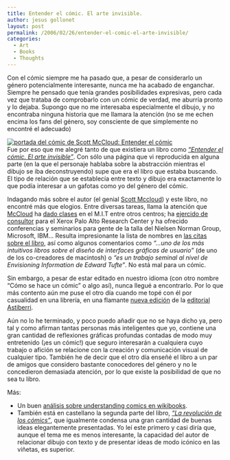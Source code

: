 ```yaml
---
title: Entender el cómic. El arte invisible.
author: jesus gollonet
layout: post
permalink: /2006/02/26/entender-el-comic-el-arte-invisible/
categories:
  - Art
  - Books
  - Thoughts
---
```

Con el cómic siempre me ha pasado que, a pesar de considerarlo un género potencialmente interesante, nunca me ha acabado de enganchar. Siempre he pensado que tenía grandes posibilidades expresivas, pero cada vez que trataba de comprobarlo con un cómic de verdad, me aburría pronto y lo dejaba. Supongo que no me interesaba especialmente el dibujo, y no encontraba ninguna historia que me llamara la atención (no se me echen encima los fans del género, soy consciente de que simplemente no encontré el adecuado) 

[<img class="izquierda" src="http://www.jesusgollonet.com/blog/imagenes/entenderelcomic.jpg" alt="portada del cómic de Scott McCloud: Entender el cómic" />][1]  
Fue por eso que me alegré tanto de que existiera un libro como [*&#8220;Entender el cómic. El arte invisible&#8221;*][1]. Con sólo una página que vi reproducida en alguna parte (en la que el personaje hablaba sobre la abstracción mientras el dibujo se iba deconstruyendo) supe que era el libro que estaba buscando. El tipo de relación que se establecía entre texto y dibujo era exactamente lo que podía interesar a un gafotas como yo del género del cómic.

Indagando más sobre el autor (el genial <a href="http://www.scottmccloud.com" hreflang="en" title="Página web del autor">Scott Mccloud</a>) y este libro, no encontré más que elogios. Entre diversas tareas, llama la atención que <a href="http://www.scottmccloud.com/home/scott/scott.html" hreflang="en" title="Página biográfica del autor">McCloud</a> ha <a href="http://www.scottmccloud.com/home/speaking/teaching.html" title="Algunos de los sitios donde ha impartido clases" hreflang="en">dado clases</a> en el M.I.T entre otros centros; ha <a href="http://www.scottmccloud.com/home/speaking/consulting.html"  title ="Algunas de las instituciones para las que ha ejercido de consultor" hreflang="en">ejercido de consultor</a> para el Xerox Palo Alto Research Center y ha ofrecido conferencias y seminarios para gente de la talla del Nielsen Norman Group, Microsoft, IBM&#8230; Resulta impresionante la lista de nombres en <a href="http://www.scottmccloud.com/store/books/uc.html" title="Página sobre Understanding Comics en la web del autor" hreflang="en">las citas sobre el libro</a>, así como algunos comentarios como *&#8220;&#8230;uno de los más intuitivos libros sobre el diseño de interfaces gráficas de usuario&#8221;* (de uno de los co-creadores de macintosh) o *&#8220;es un trabajo seminal al nivel de Envisioning Information de Edward Tufte&#8221;*. No está mal para un cómic.

Sin embargo, a pesar de estar editado en nuestro idioma (con otro nombre &#8220;Cómo se hace un cómic&#8221; o algo así), nunca llegué a encontrarlo. Por lo que más contento aún me puse el otro día cuando me topé con él por casualidad en una librería, en una flamante [nueva edición][1] de la [editorial Astiberri][2]. 

Aún no lo he terminado, y poco puedo añadir que no se haya dicho ya, pero tal y como afirman tantas personas más inteligentes que yo, contiene una gran cantidad de reflexiones gráficas profundas contadas de modo muy entretenido (¡es un cómic!) que seguro interesarán a cualquiera cuyo trabajo o afición se relacione con la creación y comunicación visual de cualquier tipo. También he de decir que el otro día enseñé el libro a un par de amigos que considero bastante conocedores del género y no le concedieron demasiada atención, por lo que existe la posibilidad de que no sea tu libro.

Más:

*   Un buen <a href="http://en.wikibooks.org/wiki/Transwiki:Understanding_Comics" hreflang="en">análisis sobre understanding comics en wikibooks</a>.
*   También está en castellano la segunda parte del libro, [*&#8220;La revolución de los cómics&#8221;*][3], que igualmente condensa una gran cantidad de buenas ideas elegantemente presentadas. Yo leí este primero y casi diría que, aunque el tema me es menos interesante, la capacidad del autor de relacionar dibujo con texto y de presentar ideas de modo icónico en las viñetas, es superior.

 [1]: http://www.astiberri.com/a_entenderelcomic.asp "Entender el cómic de Scott McCloud en su edición en castellano"
 [2]: http://www.astiberri.com/ "Web de la editorial"
 [3]: http://www1.dreamers.com/comic/Norma/Comic_Europeo/LA_REVOLUCION_DE_LOS_COMICS "Página para comprar La revolución de los cómics en castellano"